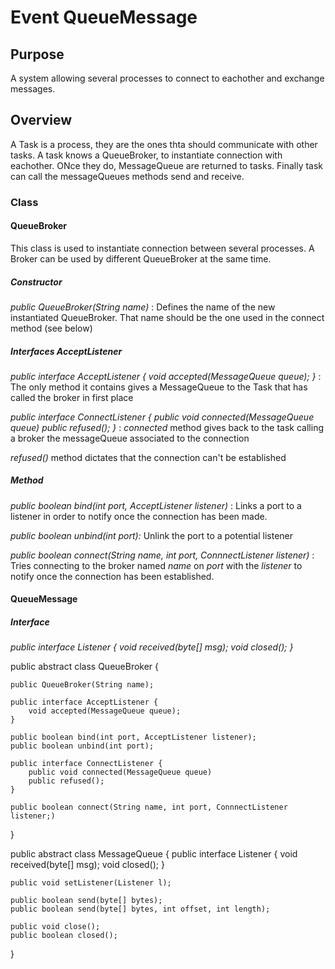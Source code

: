# Event QueueMessage

## Purpose
A system allowing several processes to connect to eachother and exchange messages.

## Overview
A Task is a process, they are the ones thta should communicate with other tasks. A task knows a QueueBroker, to instantiate connection with eachother. ONce they do, MessageQueue are returned to tasks. Finally task can call the messageQueues methods send and receive.

### Class

#### QueueBroker 

This class is used to instantiate connection between several processes. A Broker can be used by different QueueBroker at the same time.

##### Constructor

*public QueueBroker(String name)* : Defines the name of the new instantiated QueueBroker. That name should be the one used in the connect method (see below)

##### Interfaces AcceptListener

*public interface AcceptListener {
        void accepted(MessageQueue queue);
}* : The only method it contains gives a MessageQueue to the Task that has called the broker in first place 

*public interface ConnectListener {
    public void connected(MessageQueue queue)
    public refused();
}* : *connected* method gives back to the task calling a broker the messageQueue associated to the connection

*refused()* method dictates that the connection can't be established

##### Method

*public boolean bind(int port, AcceptListener listener)* : Links a port to a listener in order to notify once the connection has been made.

*public boolean unbind(int port):* Unlink the port to a potential listener

*public boolean connect(String name, int port, ConnnectListener listener)* : Tries connecting to the broker named *name* on *port* with the *listener* to notify once the connection has been established.


#### QueueMessage

##### Interface

*public interface Listener {
        void received(byte[] msg);
        void closed();
    }* 















public abstract class QueueBroker {

    public QueueBroker(String name);

    public interface AcceptListener {
        void accepted(MessageQueue queue);
    }

    public boolean bind(int port, AcceptListener listener);
    public boolean unbind(int port);

    public interface ConnectListener {
        public void connected(MessageQueue queue)
        public refused();
    }

    public boolean connect(String name, int port, ConnnectListener listener;)
}

public abstract class MessageQueue {
    public interface Listener {
        void received(byte[] msg);
        void closed();
    }

    public void setListener(Listener l);

    public boolean send(byte[] bytes);
    public boolean send(byte[] bytes, int offset, int length);

    public void close();
    public boolean closed();
}